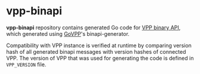 # vpp-binapi
**vpp-binapi** repository contains generated Go code for [VPP binary API](https://wiki.fd.io/view/VPP/The_VPP_API), which generated using [GoVPP](https://github.com/FDio/govpp)'s binapi-generator.

Compatibility with VPP instance is verified at runtime by comparing version hash of all generated binapi messages with version hashes of connected VPP. The version of VPP that was used for generating the code is defined in `VPP_VERSION` file.
